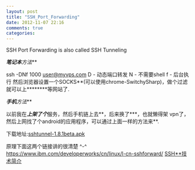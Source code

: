 ```yaml
---
layout: post
title: "SSH_Port_Forwarding"
date: 2012-11-07 22:16
comments: true
categories: 
---
```


SSH Port Forwarding is also called SSH Tunneling

***笔记本**方法***

ssh -DNf 1000 user@myvps.com
    D - 动态端口转发
    N - 不需要shell
    f - 后台执行
然后浏览器设置一个SOCKS**(可以使用chrome-SwitchySharp)，做个过滤就可以上********等网站了.

***手机**方法***

以前我在***上架了个***服务，然后手机链上去**，后来换了***，也就懒得架
vpn了，然后上网找了个android的应用程序，可以通过上面一样的方法来**.

下载地址:<a href="/sshtunnel-1.8.1beta.apk">sshtunnel-1.8.1beta.apk</a>

<!-- more-->
原理下面这两个链接讲的很清楚 ^-^
<a target="_blank" href="https://www.ibm.com/developerworks/cn/linux/l-cn-sshforward/">https://www.ibm.com/developerworks/cn/linux/l-cn-sshforward/<a>
<a target="_blank" href="http://blog.jianingy.com/2009/09/ssh隧道技术简介/">SSH**技术简介</a>



